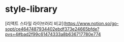 # style-library
[리액트 스타일 라이브러리 비교](https://www.notion.so/go-sopt/ce4647487934402ebdf373e24665bfde?pvs=4#bad2f99c61474333a8b636717780e774
